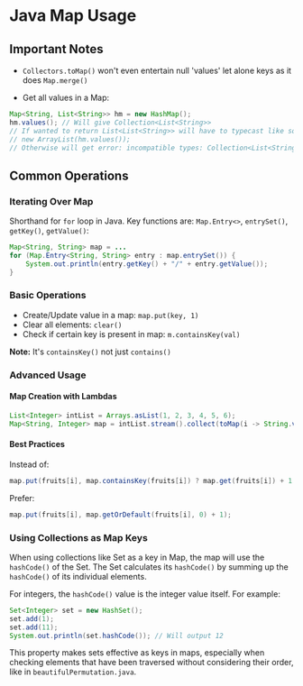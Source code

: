 # Java Map Usage

## Important Notes

* `Collectors.toMap()` won't even entertain null 'values' let alone keys as it does `Map.merge()`

* Get all values in a Map:

```java
Map<String, List<String>> hm = new HashMap();
hm.values(); // Will give Collection<List<String>>
// If wanted to return List<List<String>> will have to typecast like so:
// new ArrayList(hm.values());
// Otherwise will get error: incompatible types: Collection<List<String>> cannot be converted to List<List<String>>
```

## Common Operations

### Iterating Over Map

Shorthand for `for` loop in Java. Key functions are: `Map.Entry<>`, `entrySet()`, `getKey()`, `getValue()`:

```java
Map<String, String> map = ...
for (Map.Entry<String, String> entry : map.entrySet()) {
    System.out.println(entry.getKey() + "/" + entry.getValue());
}
```

### Basic Operations

* Create/Update value in a map: `map.put(key, 1)`
* Clear all elements: `clear()`
* Check if certain key is present in map: `m.containsKey(val)`

**Note:** It's `containsKey()` not just `contains()`

### Advanced Usage

#### Map Creation with Lambdas

```java
List<Integer> intList = Arrays.asList(1, 2, 3, 4, 5, 6);
Map<String, Integer> map = intList.stream().collect(toMap(i -> String.valueOf(i % 3), i -> i));
```

#### Best Practices

Instead of:

```java
map.put(fruits[i], map.containsKey(fruits[i]) ? map.get(fruits[i]) + 1 : 1);
```

Prefer:

```java
map.put(fruits[i], map.getOrDefault(fruits[i], 0) + 1);
```

### Using Collections as Map Keys

When using collections like Set as a key in Map, the map will use the `hashCode()` of the Set. The Set calculates its `hashCode()` by summing up the `hashCode()` of its individual elements.

For integers, the `hashCode()` value is the integer value itself. For example:

```java
Set<Integer> set = new HashSet();
set.add(1);
set.add(11);
System.out.println(set.hashCode()); // Will output 12
```

This property makes sets effective as keys in maps, especially when checking elements that have been traversed without considering their order, like in `beautifulPermutation.java`.
